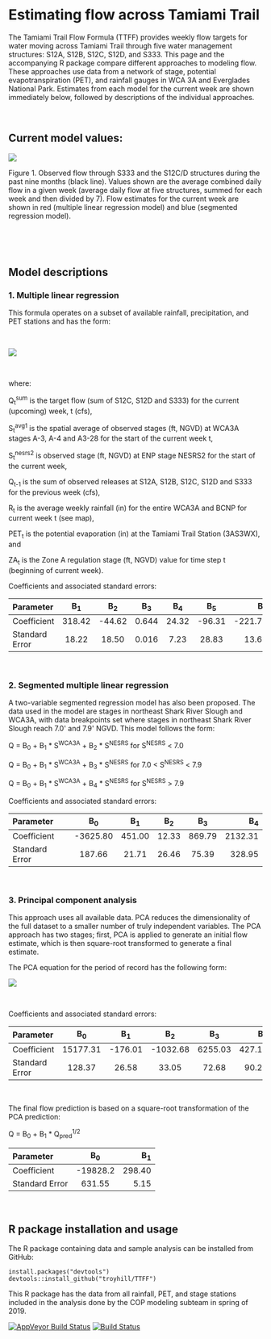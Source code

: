 
# Estimating flow across Tamiami Trail

The Tamiami Trail Flow Formula (TTFF) provides weekly flow targets for water moving across Tamiami Trail through five water management structures: S12A, S12B, S12C, S12D, and S333. This page and the accompanying R package compare different approaches to modeling flow. These approaches use data from a network of stage, potential evapotranspiration (PET), and rainfall gauges in WCA 3A and Everglades National Park. Estimates from each model for the current week are shown immediately below, followed by descriptions of the individual approaches.

&nbsp;


## Current model values:


<!---

[comment]: <>(

![](https://github.com/troyhill/TTFF/blob/master/inst/figures/TTFFestimates.png "TTFF estimates")
)

-->

<img src="{{site.url}}/figures/TTFFestimates.png" style="display: block; margin: auto;" />


Figure 1. Observed flow through S333 and the S12C/D structures during the past nine months (black line). Values shown are the average combined daily flow in a given week (average daily flow at five structures, summed for each week and then divided by 7). Flow estimates for the current week are shown in red (multiple linear regression model) and blue (segmented regression model). 

&nbsp;

&nbsp;


## Model descriptions

### 1. Multiple linear regression

This formula operates on a subset of available rainfall, precipitation, and PET stations and has the form: 

<!---

[comment]: <>(formula generated from http://www.sciweavers.org/free-online-latex-equation-editor using input "Q_{t}^{sum}  =  \beta_{1}    \ast  S_{t}^{avg1}  +  \beta_{2}    \ast    S_{t}^{nesrs2} + \beta_{3}   \ast Q_{t-1}^{sum}  + \beta_{4}   \ast R_{t}^{avg}  + \beta_{5}   \ast PET_{t} + \beta_{6}   \ast ZA_{t}")

![equation](http://www.sciweavers.org/tex2img.php?eq=Q_%7Bt%7D%5E%7Bsum%7D%20%3D%20%5Cbeta_%7B1%7D%20%5Cast%20S_%7Bt%7D%5E%7Bavg1%7D%20%2B%20%5Cbeta_%7B2%7D%20%5Cast%20S_%7Bt%7D%5E%7Bnesrs2%7D%20%2B%20%5Cbeta_%7B3%7D%20%5Cast%20Q_%7Bt-1%7D%5E%7Bsum%7D%20%2B%20%5Cbeta_%7B4%7D%20%5Cast%20R_%7Bt%7D%5E%7Bavg%7D%20%2B%20%5Cbeta_%7B5%7D%20%5Cast%20PET_%7Bt%7D%20%2B%20%5Cbeta_%7B6%7D%20%5Cast%20ZA_%7Bt%7D&bc=White&fc=Black&im=jpg&fs=12&ff=arev&edit=0)


-->


&nbsp;
         
<!---

[comment]: <>(

![](https://github.com/troyhill/TTFF/blob/master/inst/figures/eq1.png "multiple regression formula")
)

-->


<img src="{{site.url}}/figures/eq1.png" style="display: block; margin: auto;" />


&nbsp;

where:

Q<sub>t</sub><sup>sum</sup> is the target flow (sum of  S12C, S12D and S333) for the current (upcoming) week, t (cfs),

S<sub>t</sub><sup>avg1</sup> is the spatial average of observed stages (ft, NGVD) at WCA3A stages A-3, A-4 and A3-28 for the start of the current week t,

S<sub>t</sub><sup>nesrs2</sup> is observed stage (ft, NGVD) at ENP stage NESRS2 for the start of the current week,

Q<sub>t-1</sub> is the sum of observed releases at S12A, S12B, S12C, S12D and S333 for the previous week (cfs),

R<sub>t</sub> is the average weekly rainfall (in) for the entire WCA3A and BCNP for current week t (see map),

PET<sub>t</sub> is the potential evaporation (in) at the Tamiami Trail Station (3AS3WX), and

ZA<sub>t</sub> is the Zone A regulation stage (ft, NGVD) value for time step t (beginning of current week).

Coefficients and associated standard errors:

| Parameter	    | B<sub>1</sub>	   | B<sub>2</sub>	   | B<sub>3</sub>	 | B<sub>4</sub> | B<sub>5</sub>      | B<sub>6</sub>  |
| :---        | :----:     | :----: |  :----: |  :----: |  :----: |  ---: | 
| Coefficient	    | 318.42  | -44.62  | 0.644 | 24.32 | -96.31  | -221.79 |
| Standard Error  | 18.22	  | 18.50	 | 0.016 | 7.23 | 28.83  | 13.67 |


&nbsp;



### 2. Segmented multiple linear regression

A two-variable segmented regression model has also been proposed. The data used in the model are stages in northeast Shark River Slough and WCA3A, with data breakpoints set where stages in northeast Shark River Slough reach 7.0' and 7.9' NGVD. This model follows the form: 

Q = B<sub>0</sub> + B<sub>1</sub> * S<sup>WCA3A</sup> + B<sub>2</sub> * S<sup>NESRS</sup> for S<sup>NESRS</sup> < 7.0

Q = B<sub>0</sub> + B<sub>1</sub> * S<sup>WCA3A</sup> + B<sub>3</sub> * S<sup>NESRS</sup> for 7.0 < S<sup>NESRS</sup> < 7.9 

Q = B<sub>0</sub> + B<sub>1</sub> * S<sup>WCA3A</sup> + B<sub>4</sub> * S<sup>NESRS</sup> for S<sup>NESRS</sup> > 7.9

Coefficients and associated standard errors:

| Parameter	     | B<sub>0</sub>	  | B<sub>1</sub>	   | B<sub>2</sub>	   | B<sub>3</sub>	 | B<sub>4</sub>  | 
| :---           | :----:  | :----: |  :----: |  :----: | ---: | 
| Coefficient	   | -3625.80   |  451.00 | 12.33  | 869.79 | 2132.31 |
| Standard Error | 187.66   | 21.71  | 26.46	 | 75.39  | 328.95 |



&nbsp;

### 3. Principal component analysis 

This approach uses all available data. PCA reduces the dimensionality of the full dataset to a smaller number of truly independent variables. The PCA approach has two stages; first, PCA is applied to generate an initial flow estimate, which is then square-root transformed to generate a final estimate.

The PCA equation for the period of record has the following form:

<!---

[comment]: <> (formula generated from http://www.sciweavers.org/free-online-latex-equation-editor using input  " Q_{pred}  =  \beta_{0} +  \beta_{1}    \ast    PC1 + \beta_{2}   \ast PC2  + \beta_{3}   \ast PC3  + \beta_{4}   \ast PC4 ")


![equation](http://www.sciweavers.org/tex2img.php?eq=Q_%7Bpred%7D%20%20%3D%20%20%5Cbeta_%7B0%7D%20%2B%20%20%5Cbeta_%7B1%7D%20%20%20%20%5Cast%20%20%20%20PC1%20%2B%20%5Cbeta_%7B2%7D%20%20%20%5Cast%20PC2%20%20%2B%20%5Cbeta_%7B3%7D%20%20%20%5Cast%20PC3%20%20%2B%20%5Cbeta_%7B4%7D%20%20%20%5Cast%20PC4%20&bc=White&fc=Black&im=jpg&fs=12&ff=arev&edit=0)


![](https://github.com/troyhill/TTFF/blob/master/inst/figures/eqPCA.png "PCA formula")

-->


<img src="{{site.url}}/figures/eqPCA.png" style="display: block; margin: auto;" />



&nbsp;


Coefficients and associated standard errors:

| Parameter	     | B<sub>0</sub>	  | B<sub>1</sub>	   | B<sub>2</sub>	   | B<sub>3</sub>	 | B<sub>4</sub> |  
| :---           | :----:  | :----: |  :----: |  :----: | ---: | 
| Coefficient	   | 15177.31   | -176.01  | -1032.68 | 6255.03 | 427.15 |
| Standard Error | 128.37 | 26.58 | 33.05	 | 72.68 | 90.22 |


&nbsp;

The final flow prediction is based on a square-root transformation of the PCA prediction:

Q = B<sub>0</sub> + B<sub>1</sub> * Q<sub>pred</sub><sup>1/2</sup>

| Parameter	     | B<sub>0</sub>	  | B<sub>1</sub>	   | 
| :---           | :----:  | ---: | 
| Coefficient	   | -19828.2 | 298.40 |
| Standard Error | 631.55 | 5.15 |


&nbsp;


## R package installation and usage

The R package containing data and sample analysis can be installed from GitHub:


```
install.packages("devtools")
devtools::install_github("troyhill/TTFF")
```

This R package has the data from all rainfall, PET, and stage stations included in the analysis done by the COP modeling subteam in spring of 2019. 

[![AppVeyor Build Status](https://ci.appveyor.com/api/projects/status/github/troyhill/TTFF?branch=master&svg=true)](https://ci.appveyor.com/project/troyhill/TTFF) [![Build Status](https://travis-ci.org/troyhill/TTFF.svg?branch=master)](https://travis-ci.org/troyhill/TTFF) 

